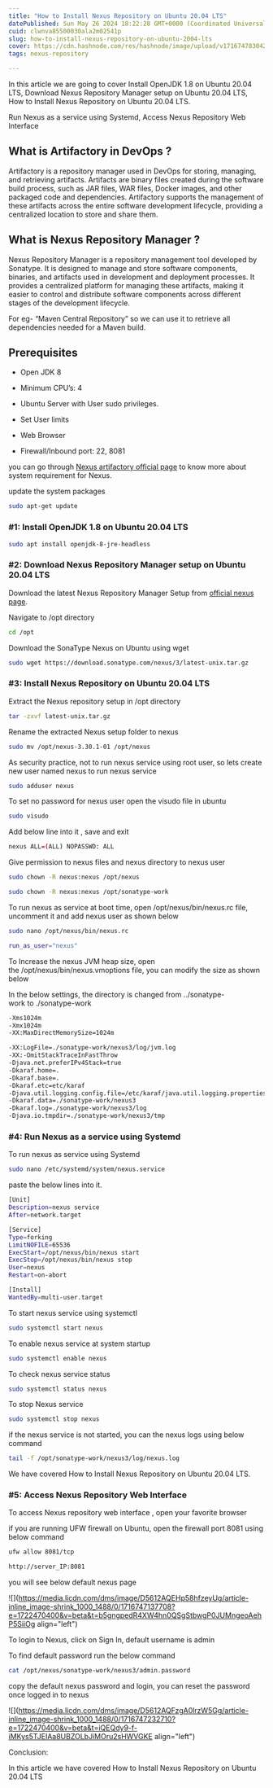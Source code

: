 ```yaml
---
title: "How to Install Nexus Repository on Ubuntu 20.04 LTS"
datePublished: Sun May 26 2024 18:22:28 GMT+0000 (Coordinated Universal Time)
cuid: clwnva85500030ala2m02541p
slug: how-to-install-nexus-repository-on-ubuntu-2004-lts
cover: https://cdn.hashnode.com/res/hashnode/image/upload/v1716747830427/80393d66-3faa-42c5-9fd8-de8990ecc94b.png
tags: nexus-repository

---
```


In this article we are going to cover Install OpenJDK 1.8 on Ubuntu 20.04 LTS, Download Nexus Repository Manager setup on Ubuntu 20.04 LTS, How to Install Nexus Repository on Ubuntu 20.04 LTS.

Run Nexus as a service using Systemd, Access Nexus Repository Web Interface

## What is Artifactory in DevOps ?

Artifactory is a repository manager used in DevOps for storing, managing, and retrieving artifacts. Artifacts are binary files created during the software build process, such as JAR files, WAR files, Docker images, and other packaged code and dependencies. Artifactory supports the management of these artifacts across the entire software development lifecycle, providing a centralized location to store and share them.

## What is Nexus Repository Manager ?

Nexus Repository Manager is a repository management tool developed by Sonatype. It is designed to manage and store software components, binaries, and artifacts used in development and deployment processes. It provides a centralized platform for managing these artifacts, making it easier to control and distribute software components across different stages of the development lifecycle.

For eg- “Maven Central Repository” so we can use it to retrieve all dependencies needed for a Maven build.

## Prerequisites

* Open JDK 8
    
* Minimum CPU’s: 4
    
* Ubuntu Server with User sudo privileges.
    
* Set User limits
    
* Web Browser
    
* Firewall/Inbound port: 22, 8081
    

you can go through [Nexus artifactory official page](https://help.sonatype.com/repomanager3/installation/system-requirements#SystemRequirements-Linux) to know more about system requirement for Nexus.

update the system packages

```bash
sudo apt-get update
```

### #1: Install OpenJDK 1.8 on Ubuntu 20.04 LTS

```bash
sudo apt install openjdk-8-jre-headless
```

### #2: Download Nexus Repository Manager setup on Ubuntu 20.04 LTS

Download the latest Nexus Repository Manager Setup from [official nexus page](https://help.sonatype.com/repomanager3/download).

Navigate to /opt directory

```bash
cd /opt
```

Download the SonaType Nexus on Ubuntu using wget

```bash
sudo wget https://download.sonatype.com/nexus/3/latest-unix.tar.gz
```

### #3: Install Nexus Repository on Ubuntu 20.04 LTS

Extract the Nexus repository setup in /opt directory

```bash
tar -zxvf latest-unix.tar.gz
```

Rename the extracted Nexus setup folder to nexus

```bash
sudo mv /opt/nexus-3.30.1-01 /opt/nexus
```

As security practice, not to run nexus service using root user, so lets create new user named nexus to run nexus service

```bash
sudo adduser nexus
```

To set no password for nexus user open the visudo file in ubuntu

```bash
sudo visudo
```

Add below line into it , save and exit

```bash
nexus ALL=(ALL) NOPASSWD: ALL
```

Give permission to nexus files and nexus directory to nexus user

```bash
sudo chown -R nexus:nexus /opt/nexus
```

```bash
sudo chown -R nexus:nexus /opt/sonatype-work
```

To run nexus as service at boot time, open /opt/nexus/bin/nexus.rc file, uncomment it and add nexus user as shown below

```bash
sudo nano /opt/nexus/bin/nexus.rc
```

```bash
run_as_user="nexus"
```

To Increase the nexus JVM heap size, open the /opt/nexus/bin/nexus.vmoptions file, you can modify the size as shown below

In the below settings, the directory is changed from ../sonatype-work to ./sonatype-work

```bash
-Xms1024m
-Xmx1024m
-XX:MaxDirectMemorySize=1024m

-XX:LogFile=./sonatype-work/nexus3/log/jvm.log
-XX:-OmitStackTraceInFastThrow
-Djava.net.preferIPv4Stack=true
-Dkaraf.home=.
-Dkaraf.base=.
-Dkaraf.etc=etc/karaf
-Djava.util.logging.config.file=/etc/karaf/java.util.logging.properties
-Dkaraf.data=./sonatype-work/nexus3
-Dkaraf.log=./sonatype-work/nexus3/log
-Djava.io.tmpdir=./sonatype-work/nexus3/tmp
```

### #4: Run Nexus as a service using Systemd

To run nexus as service using Systemd

```bash
sudo nano /etc/systemd/system/nexus.service
```

paste the below lines into it.

```bash
[Unit]
Description=nexus service
After=network.target

[Service]
Type=forking
LimitNOFILE=65536
ExecStart=/opt/nexus/bin/nexus start
ExecStop=/opt/nexus/bin/nexus stop
User=nexus
Restart=on-abort

[Install]
WantedBy=multi-user.target
```

To start nexus service using systemctl

```bash
sudo systemctl start nexus
```

To enable nexus service at system startup

```bash
sudo systemctl enable nexus
```

To check nexus service status

```bash
sudo systemctl status nexus
```

To stop Nexus service

```bash
sudo systemctl stop nexus
```

if the nexus service is not started, you can the nexus logs using below command

```bash
tail -f /opt/sonatype-work/nexus3/log/nexus.log
```

We have covered How to Install Nexus Repository on Ubuntu 20.04 LTS.

### #5: Access Nexus Repository Web Interface

To access Nexus repository web interface , open your favorite browser

if you are running UFW firewall on Ubuntu, open the firewall port 8081 using below command

```bash
ufw allow 8081/tcp
```

```bash
http://server_IP:8081
```

you will see below default nexus page

![](https://media.licdn.com/dms/image/D5612AQEHp58hfzeyUg/article-inline_image-shrink_1000_1488/0/1716747137708?e=1722470400&v=beta&t=b5gngpedR4XW4hn0QSgStbwgP0JUMngeoAehP5SiiOg align="left")

To login to Nexus, click on Sign In, default username is admin

To find default password run the below command

```bash
cat /opt/nexus/sonatype-work/nexus3/admin.password
```

copy the default nexus password and login, you can reset the password once logged in to nexus

![](https://media.licdn.com/dms/image/D5612AQFzgA0lrzW5Gg/article-inline_image-shrink_1000_1488/0/1716747232710?e=1722470400&v=beta&t=iQEQdy9-f-iMKys5TJEIAa8UBZOLbJiMOru2sHWVGKE align="left")

Conclusion:

In this article we have covered How to Install Nexus Repository on Ubuntu 20.04 LTS